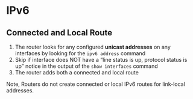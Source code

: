 # IPv6

## Connected and Local Route
1. The router looks for any configured **unicast addresses** on any
interfaces by looking for the `ipv6 address` command
2. Skip if interface does NOT have a “line status is up, protocol status is up” notice in the output of the `show interfaces` command
3. The router adds both a connected and local route


Note, Routers do not create connected or local IPv6 routes for link-local addresses.

